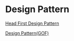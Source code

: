 # Design Pattern

[Head First Design Pattern](Design%20Pattern%205be94e442dbb4672875875d32cc292b6/Head%20First%20Design%20Pattern%2027b692310161453da1b8a71988527eef.md)

[Design Pattern(GOF)](Design%20Pattern%205be94e442dbb4672875875d32cc292b6/Design%20Pattern(GOF)%204653a350b29046c68099692a7b18f5d8.md)